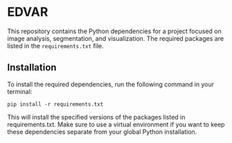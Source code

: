 # EDVAR
This repository contains the Python dependencies for a project focused on image analysis, segmentation, and visualization. The required packages are listed in the ```requirements.txt``` file.

## Installation
To install the required dependencies, run the following command in your terminal:

```pip install -r requirements.txt```

This will install the specified versions of the packages listed in requirements.txt. Make sure to use a virtual environment if you want to keep these dependencies separate from your global Python installation.
